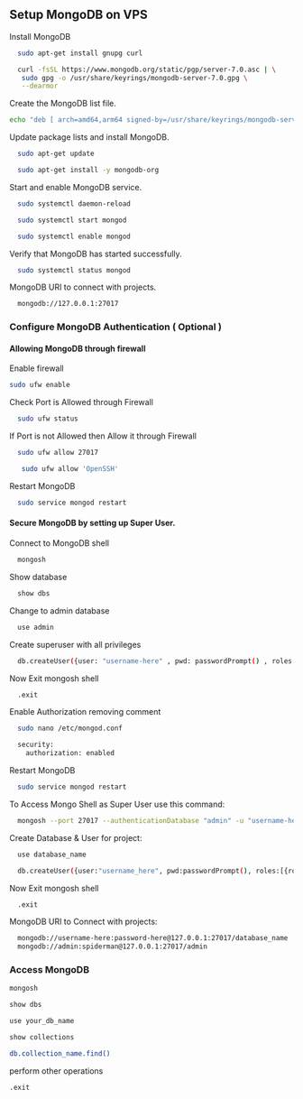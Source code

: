 ## Setup MongoDB on VPS

Install MongoDB

```bash
  sudo apt-get install gnupg curl
```

```bash
  curl -fsSL https://www.mongodb.org/static/pgp/server-7.0.asc | \
   sudo gpg -o /usr/share/keyrings/mongodb-server-7.0.gpg \
   --dearmor
```

Create the MongoDB list file.

```bash
echo "deb [ arch=amd64,arm64 signed-by=/usr/share/keyrings/mongodb-server-7.0.gpg ] https://repo.mongodb.org/apt/ubuntu jammy/mongodb-org/7.0 multiverse" | sudo tee /etc/apt/sources.list.d/mongodb-org-7.0.list
```

Update package lists and install MongoDB.

```bash
  sudo apt-get update
```

```bash
  sudo apt-get install -y mongodb-org
```

Start and enable MongoDB service.

```bash
  sudo systemctl daemon-reload
```

```bash
  sudo systemctl start mongod
```

```bash
  sudo systemctl enable mongod
```

Verify that MongoDB has started successfully.

```bash
  sudo systemctl status mongod
```

MongoDB URI to connect with projects.

```bash
  mongodb://127.0.0.1:27017
```

### Configure MongoDB Authentication ( Optional )

#### Allowing MongoDB through firewall

Enable firewall

```bash
sudo ufw enable
```

Check Port is Allowed through Firewall

```bash
  sudo ufw status
```

If Port is not Allowed then Allow it through Firewall

```bash
  sudo ufw allow 27017
```

```bash
   sudo ufw allow 'OpenSSH'
```

Restart MongoDB

```bash
  sudo service mongod restart
```

#### Secure MongoDB by setting up Super User.

Connect to MongoDB shell

```bash
  mongosh
```

Show database

```bash
  show dbs
```

Change to admin database

```bash
  use admin
```

Create superuser with all privileges

```bash
  db.createUser({user: "username-here" , pwd: passwordPrompt() , roles: ["root"]})
```

Now Exit mongosh shell

```bash
  .exit
```

Enable Authorization removing comment

```bash
  sudo nano /etc/mongod.conf
```

```bash
  security:
    authorization: enabled
```

Restart MongoDB

```bash
  sudo service mongod restart
```

To Access Mongo Shell as Super User use this command:

```bash
  mongosh --port 27017 --authenticationDatabase "admin" -u "username-here" -p "password-here"
```

Create Database & User for project:

```bash
  use database_name
```

```bash
  db.createUser({user:"username_here", pwd:passwordPrompt(), roles:[{role:"readWrite", db:"database_name"}]})
```

Now Exit mongosh shell

```bash
  .exit
```

MongoDB URI to Connect with projects:

```bash
  mongodb://username-here:password-here@127.0.0.1:27017/database_name
  mongodb://admin:spiderman@127.0.0.1:27017/admin
```

### Access MongoDB

```bash
mongosh
```

```bash
show dbs
```

```bash
use your_db_name
```

```bash
show collections
```

```bash
db.collection_name.find()
```

perform other operations

```bash
.exit
```
